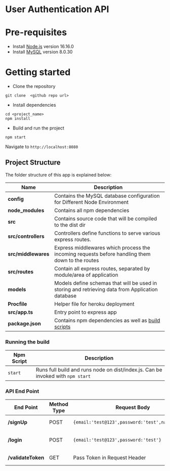 # User Authentication API

# Pre-requisites
- Install [Node.js](https://nodejs.org/en/) version 16.16.0
- Install [MySQL](https://www.mysql.com/) version 8.0.30


# Getting started
- Clone the repository
```
git clone  <github repo url> 
```
- Install dependencies
```
cd <project_name>
npm install
```
- Build and run the project
```
npm start
```
  Navigate to `http://localhost:8080`


## Project Structure
The folder structure of this app is explained below:

| Name | Description |
| ------------------------ | --------------------------------------------------------------------------------------------- |
| **config**                 | Contains the MySQL database configuration for Different Node Environment    |
| **node_modules**         | Contains all  npm dependencies                                                            |
| **src**                  | Contains  source code that will be compiled to the dist dir                               |
| **src/controllers**      | Controllers define functions to serve various express routes. 
| **src/middlewares**      | Express middlewares which process the incoming requests before handling them down to the routes
| **src/routes**           | Contain all express routes, separated by module/area of application                       
| **models**           | Models define schemas that will be used in storing and retrieving data from Application database  |
| **Procfile**         | Helper file for heroku deployment
| **src/app.ts**         | Entry point to express app                                                               |
| **package.json**             | Contains npm dependencies as well as [build scripts](#what-if-a-library-isnt-on-definitelytyped)   | tsconfig.json            | Config settings for compiling source code only written in TypeScript    


### Running the build

| Npm Script | Description |
| ------------------------- | ------------------------------------------------------------------------------------------------- |
| `start`                   | Runs full build and runs node on dist/index.js. Can be invoked with `npm start`                  |

### API End Point
| End Point | Method Type | Request Body | Description |
| ------------------------- | ------------------------- | ------------------------- | ------------------------------------------------------------------------------------------------- |
| **/signUp**       | POST  | ```{email:'test@123',password:'test',name:'test'}``` | for Creating a new user
| **/login**       | POST  | ```{email:'test@123',password:'test'}``` | for getting a JWT Token
| **/validateToken**  | GET       | Pass Token in Request Header | To Validate JWT Token

